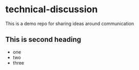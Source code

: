 # technical-discussion
This is a demo repo for sharing ideas around communication


## This is second heading
* one
* two
* three
